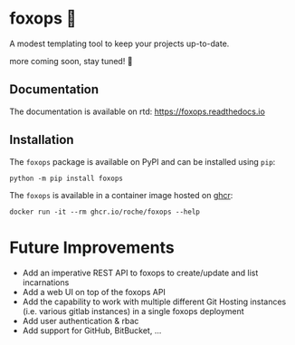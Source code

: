 # foxops 🦊

A modest templating tool to keep your projects up-to-date.

more coming soon, stay tuned! 🚧

## Documentation

The documentation is available on rtd: https://foxops.readthedocs.io

## Installation

The `foxops` package is available on PyPI and can be installed using `pip`:

```shell
python -m pip install foxops
```

The `foxops` is available in a container image hosted on [ghcr](https://github.com/Roche/foxops/pkgs/container/foxops):

```shell
docker run -it --rm ghcr.io/roche/foxops --help
```

# Future Improvements

* Add an imperative REST API to foxops to create/update and list incarnations
* Add a web UI on top of the foxops API
* Add the capability to work with multiple different Git Hosting instances (i.e. various gitlab instances) in a single foxops deployment
* Add user authentication & rbac
* Add support for GitHub, BitBucket, ...

